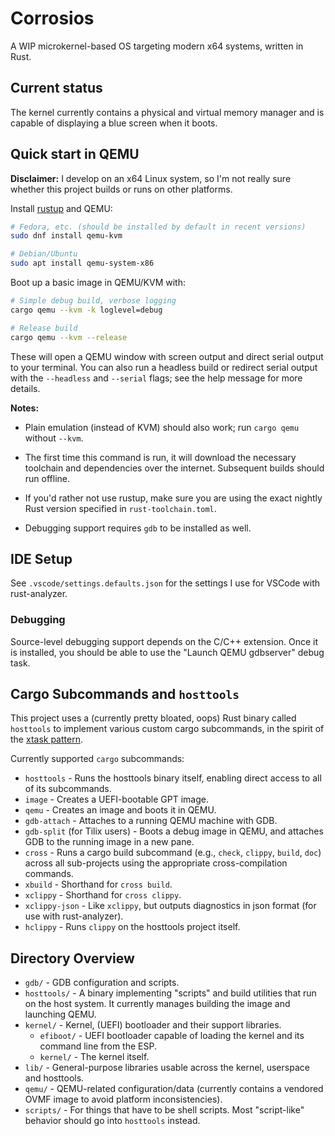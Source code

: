 # Corrosios

A WIP microkernel-based OS targeting modern x64 systems, written in Rust.

## Current status

The kernel currently contains a physical and virtual memory manager and is capable of displaying a blue screen when it boots.

## Quick start in QEMU

**Disclaimer:** I develop on an x64 Linux system, so I'm not really sure whether this project builds or runs on other platforms.

Install [rustup](https://rustup.rs) and QEMU:

```bash
# Fedora, etc. (should be installed by default in recent versions)
sudo dnf install qemu-kvm

# Debian/Ubuntu
sudo apt install qemu-system-x86
```

Boot up a basic image in QEMU/KVM with:

```bash
# Simple debug build, verbose logging
cargo qemu --kvm -k loglevel=debug

# Release build
cargo qemu --kvm --release
```

These will open a QEMU window with screen output and direct serial output to your terminal. You can also run a headless build or redirect serial output with the `--headless` and `--serial` flags; see the help message for more details.

**Notes:**

- Plain emulation (instead of KVM) should also work; run `cargo qemu` without `--kvm`.

- The first time this command is run, it will download the necessary toolchain and dependencies over the internet. Subsequent builds should run offline.

- If you'd rather not use rustup, make sure you are using the exact nightly Rust version specified in `rust-toolchain.toml`.

- Debugging support requires `gdb` to be installed as well.

## IDE Setup

See `.vscode/settings.defaults.json` for the settings I use for VSCode with rust-analyzer.

### Debugging

Source-level debugging support depends on the C/C++ extension. Once it is installed, you should be able to use the "Launch QEMU gdbserver" debug task.

## Cargo Subcommands and `hosttools`

This project uses a (currently pretty bloated, oops) Rust binary called `hosttools` to implement various custom cargo subcommands, in the spirit of the [xtask pattern](https://github.com/matklad/cargo-xtask).

Currently supported `cargo` subcommands:

- `hosttools` - Runs the hosttools binary itself, enabling direct access to all of its subcommands.
- `image` - Creates a UEFI-bootable GPT image.
- `qemu` - Creates an image and boots it in QEMU.
- `gdb-attach` - Attaches to a running QEMU machine with GDB.
- `gdb-split` (for Tilix users) - Boots a debug image in QEMU, and attaches GDB to the running image in a new pane.
- `cross` - Runs a cargo build subcommand (e.g., `check`, `clippy`, `build`, `doc`) across all sub-projects using the appropriate cross-compilation commands.
- `xbuild` - Shorthand for `cross build`.
- `xclippy` - Shorthand for `cross clippy`.
- `xclippy-json` - Like `xclippy`, but outputs diagnostics in json format (for use with rust-analyzer).
- `hclippy` - Runs `clippy` on the hosttools project itself.

## Directory Overview

- `gdb/` - GDB configuration and scripts.
- `hosttools/` - A binary implementing "scripts" and build utilities that run on the host system. It currently manages building the image and launching QEMU.
- `kernel/` - Kernel, (UEFI) bootloader and their support libraries.
  - `efiboot/` - UEFI bootloader capable of loading the kernel and its command line from the ESP.
  - `kernel/` - The kernel itself.
- `lib/` - General-purpose libraries usable across the kernel, userspace and hosttools.
- `qemu/` - QEMU-related configuration/data (currently contains a vendored OVMF image to avoid platform inconsistencies).
- `scripts/` - For things that have to be shell scripts. Most "script-like" behavior should go into `hosttools` instead.
